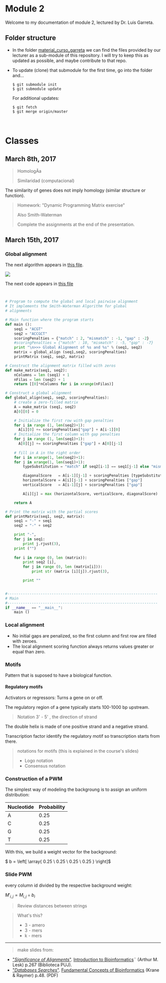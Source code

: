 # Module 2

Welcome to my documentation of module 2, lectured by Dr. Luis Garreta.

## Folder structure

- In the folder [material_curso_garreta][materialcurso] we can find the files provided by our lecturer as a sub-module of this repository. I will try to keep this as updated as possible, and maybe contribute to that repo. 

- To update (clone) that submodule for the first time, go into the folder and...

  ```
  $ git submodule init
  $ git submodule update
  ```

  For additional updates:

  ```
  $ git fetch
  $ git merge origin/master
  ```

  ​




# Classes



## March 8th, 2017





> HomologÃ­a
>
> Similaridad (computacional)



The similarity of genes does not imply homology (similar structure or function).



> Homework: "Dynamic Programming Matrix exercise"
>
> Also Smith-Waterman
>
> Complete the assignments at the end of the presentation.


## March 15th, 2017



### Global alignment

The next algorithm appears in [this file][align-algo].





![][dynamic]



The next code appears in [this file][global-code]

```python


# Program to compute the global and local pairwise alignment
# It implements the Smith-Waterman Algorithm for global
# alignments 

# Main function where the program starts
def main ():
    seq1 = "ACGT"
    seq2 = "ACCGCT"
    scoringPenalties = {"match" : 2, "mismatch" : -1, "gap" : -2}
    #scoringPenalties = {"match" : 10, "mismatch" : -5, "gap" : -7}
    print "\n>>> Global Alignment of %s and %s" % (seq1, seq2)
    matrix = global_align (seq1,seq2, scoringPenalties)
    printMatrix (seq1, seq2, matrix)

# Construct the alignment matrix filled with zeros 
def make_matrix(seq1, seq2):
    nColumns = len (seq1) + 1
    nFilas = len (seq2) + 1
    return [[0]*nColumns for i in xrange(nFilas)]

# Construct a global alignment
def global_align(seq1, seq2, scoringPenalties):
    # create a zero-filled matrix
    A = make_matrix (seq1, seq2)
    A[0][0] = 0

    # Initialize the first row with gap penalties 
    for i in range (1, len(seq2)+1):
      A[i][0] += scoringPenalties["gap"] + A[i-1][0]
    # Initialize the first column with gap penalties  
    for j in range (1, len(seq1)+1):
      A[0][j] += scoringPenalties ["gap"] + A[0][j-1]
    
    # fill in A in the right order
    for i in xrange(1, len(seq2)+1):
	for j in xrange(1, len(seq1)+1):
	    typeSubstitution = "match" if seq2[i-1] == seq1[j-1] else "mismatch"

	    diagonalScore   = A[i-1][j-1] + scoringPenalties [typeSubstitution]
	    horizontalScore = A[i][j-1] + scoringPenalties ["gap"]
	    verticalScore   = A[i-1][j] + scoringPenalties ["gap"]

	    A[i][j] = max (horizontalScore, verticalScore, diagonalScore)

    return A

# Print the matrix with the partial scores
def printMatrix(seq1, seq2, matrix):
	seq1 = "-" + seq1
	seq2 = "-" + seq2

	print "-",
	for j in seq1:
		print j.rjust(3),
	print ("")
	
	for i in range (0, len (matrix)):
		print seq2 [i],
		for j in range (0, len (matrix[i])):
			print str (matrix [i][j]).rjust(3),

		print ""


#--------------------------------------------------------------------
# Main
#--------------------------------------------------------------------
if __name__ == "__main__":
	main ()


```



### Local alignment

- No initial gaps are penalized, so the first column and first row are filled with zeroes.
- The local alignment scoring function  always returns values greater or equal than zero.



### Motifs

Pattern that is suposed to have a biological function.



#### Regulatory motifs



Activators or regressors: Turns a gene on or off. 

The regulatory region of a gene typically starts 100-1000 bp upstream.

> Notation 3' - 5' , the direction of strand



The double helix is made of one positive strand and a negative strand.



Transcription factor identify the regulatory motif so transcription starts from there.

> notations for motifs (this is explained in the course's slides)
>
> - Logo notation
> - Consensus notation



### Construction of a PWM



The simplest way of modeling the backgroung is to assign an uniform distribution:

| Nucleotide | Probability |
| ---------- | ----------- |
| A          | 0.25        |
| C          | 0.25        |
| G          | 0.25        |
| T          | 0.25        |



With this, we build a weight vector for the background:

$ b = \left[  \array{ 0.25 \\ 0.25 \\ 0.25 \\ 0.25 }  \right]$

### Slide PWM



every column id divided by the respective background weight:

$M'_{i,j} = M_{i,j} \div b_i$

> Review distances between strings



> What's this?
>
> - 3 - amero
> - 3 - mers
> - k - mers



___


> make slides from:
  - ["*Significance of Alignments*"][lesk_fragment]. [Introduction to Bioinformatics][lesk]¨ (Arthur M. Lesk) p.267 (Biblioteca PUJ).
   - ["*Databases Searches*"][krane_fragment]. [Fundamental Concepts of Bioinformatics][krane] (Krane & Raymer) p.48. (PDF)




[materialcurso]: material_curso_garreta/

[dynamic]: images/dynamic.png
[align-algo]: material_curso_garreta/00-alignments/00-bioinfo-alignments-algorithmDP.pdf
[global-code]: material_curso_garreta/00-alignments/code/global_alignment.py

[lesk]: biblio/lesk.pdf
[lesk_fragment]: biblio/lesk_fragment.pdf
[krane]: biblio/krane.pdf
[krane_fragment]: biblio/krane_fragment.pdf

